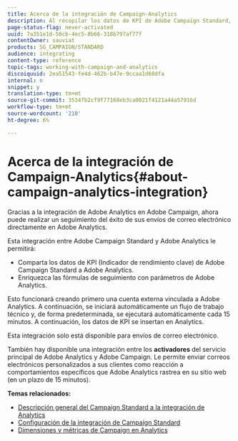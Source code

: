 ```yaml
---
title: Acerca de la integración de Campaign-Analytics
description: Al recopilar los datos de KPI de Adobe Campaign Standard, ahora puede compartir datos de campaña con Adobe Analytics para medir las métricas de marketing por correo electrónico de Adobe Campaign.
page-status-flag: never-activated
uuid: 7a351e1d-50cb-4ec5-8b66-318b797af77f
contentOwner: sauviat
products: SG_CAMPAIGN/STANDARD
audience: integrating
content-type: reference
topic-tags: working-with-campaign-and-analytics
discoiquuid: 2ea51543-fe4d-462b-b47e-9ccaa1d68dfa
internal: n
snippet: y
translation-type: tm+mt
source-git-commit: 3534fb2cf9f77168eb3ca0021f4121a44a57916d
workflow-type: tm+mt
source-wordcount: '210'
ht-degree: 6%

---
```



# Acerca de la integración de Campaign-Analytics{#about-campaign-analytics-integration}

Gracias a la integración de Adobe Analytics en Adobe Campaign, ahora puede realizar un seguimiento del éxito de sus envíos de correo electrónico directamente en Adobe Analytics.

Esta integración entre Adobe Campaign Standard y Adobe Analytics le permitirá:

* Comparta los datos de KPI (Indicador de rendimiento clave) de Adobe Campaign Standard a Adobe Analytics.
* Enriquezca las fórmulas de seguimiento con parámetros de Adobe Analytics.

Esto funcionará creando primero una cuenta externa vinculada a Adobe Analytics. A continuación, se iniciará automáticamente un flujo de trabajo técnico y, de forma predeterminada, se ejecutará automáticamente cada 15 minutos. A continuación, los datos de KPI se insertan en Analytics.

Esta integración solo está disponible para envíos de correo electrónico.

También hay disponible una integración entre los **activadores** del servicio principal de Adobe Analytics y Adobe Campaign. Le permite enviar correos electrónicos personalizados a sus clientes como reacción a comportamientos específicos que Adobe Analytics rastrea en su sitio web (en un plazo de 15 minutos).

**Temas relacionados:**

* [Descripción general del Campaign Standard a la integración de Analytics](https://docs.adobe.com/content/help/en/analytics/integration/adobe-campaign.html)
* [Configuración de la integración de Campaign Standard](https://docs.adobe.com/content/help/en/campaign-standard/using/integrating-with-adobe-cloud/working-with-campaign-and-analytics/configure-campaign-analytics-integration.html)
* [Dimensiones y métricas de Campaign en Analytics](../../integrating/using/campaign-dimensions-and-metrics-in-analytics.md)
